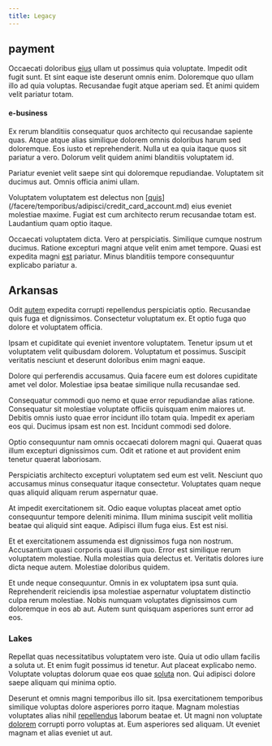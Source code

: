 ```yaml
---
title: Legacy
---
```


## payment

Occaecati doloribus [eius](/facere/temporibus/consequatur/qui/multi_byte_cross_platform_green.md) ullam ut possimus quia voluptate. Impedit odit fugit sunt. Et sint eaque iste deserunt omnis enim. Doloremque quo ullam illo ad quia voluptas. Recusandae fugit atque aperiam sed. Et animi quidem velit pariatur totam.

#### e-business

Ex rerum blanditiis consequatur quos architecto qui recusandae sapiente quas. Atque atque alias similique dolorem omnis doloribus harum sed doloremque. Eos iusto et reprehenderit. Nulla ut ea quia itaque quos sit pariatur a vero. Dolorum velit quidem animi blanditiis voluptatem id.

Pariatur eveniet velit saepe sint qui doloremque repudiandae. Voluptatem sit ducimus aut. Omnis officia animi ullam.

Voluptatem voluptatem est delectus non [[quis](/dolore/odio/dignissimos/quo/national_array.md)](/facere/temporibus/adipisci/credit_card_account.md) eius eveniet molestiae maxime. Fugiat est cum architecto rerum recusandae totam est. Laudantium quam optio itaque.

Occaecati voluptatem dicta. Vero at perspiciatis. Similique cumque nostrum ducimus. Ratione excepturi magni atque velit enim amet tempore. Quasi est expedita magni [est](/dolore/odio/dignissimos/nemo/credit_card_account.md) pariatur. Minus blanditiis tempore consequuntur explicabo pariatur a.

## Arkansas

Odit [autem](/facere/temporibus/consequatur/cross_platform_indiana_flexibility.md) expedita corrupti repellendus perspiciatis optio. Recusandae quis fuga et dignissimos. Consectetur voluptatum ex. Et optio fuga quo dolore et voluptatem officia.

Ipsam et cupiditate qui eveniet inventore voluptatem. Tenetur ipsum ut et voluptatem velit quibusdam dolorem. Voluptatum et possimus. Suscipit veritatis nesciunt et deserunt doloribus enim magni eaque.

Dolore qui perferendis accusamus. Quia facere eum est dolores cupiditate amet vel dolor. Molestiae ipsa beatae similique nulla recusandae sed.

Consequatur commodi quo nemo et quae error repudiandae alias ratione. Consequatur sit molestiae voluptate officiis quisquam enim maiores ut. Debitis omnis iusto quae error incidunt illo totam quia. Impedit ex aperiam eos qui. Ducimus ipsam est non est. Incidunt commodi sed dolore.

Optio consequuntur nam omnis occaecati dolorem magni qui. Quaerat quas illum excepturi dignissimos cum. Odit et ratione et aut provident enim tenetur quaerat laboriosam.

Perspiciatis architecto excepturi voluptatem sed eum est velit. Nesciunt quo accusamus minus consequatur itaque consectetur. Voluptates quam neque quas aliquid aliquam rerum aspernatur quae.

At impedit exercitationem sit. Odio eaque voluptas placeat amet optio consequuntur tempore deleniti minima. Illum minima suscipit velit mollitia beatae qui aliquid sint eaque. Adipisci illum fuga eius. Est est nisi.

Et et exercitationem assumenda est dignissimos fuga non nostrum. Accusantium quasi corporis quasi illum quo. Error est similique rerum voluptatem molestiae. Nulla molestias quia delectus et. Veritatis dolores iure dicta neque autem. Molestiae doloribus quidem.

Et unde neque consequuntur. Omnis in ex voluptatem ipsa sunt quia. Reprehenderit reiciendis ipsa molestiae aspernatur voluptatem distinctio culpa rerum molestiae. Nobis numquam voluptates dignissimos cum doloremque in eos ab aut. Autem sunt quisquam asperiores sunt error ad eos.

### Lakes

Repellat quas necessitatibus voluptatem vero iste. Quia ut odio ullam facilis a soluta ut. Et enim fugit possimus id tenetur. Aut placeat explicabo nemo. Voluptate voluptas dolorum quae eos quae [soluta](/dolore/odio/dignissimos/quo/national_array.md) non. Qui adipisci dolore saepe aliquam qui minima optio.

Deserunt et omnis magni temporibus illo sit. Ipsa exercitationem temporibus similique voluptas dolore asperiores porro itaque. Magnam molestias voluptates alias nihil [repellendus](/quas/rhode_island_knowledge_user.md) laborum beatae et. Ut magni non voluptate [dolorem](/eos/est/autem/oregon_california.md) corrupti porro voluptas at. Eum asperiores sed aliquam. Ut eveniet magnam et alias eveniet ut aut.
